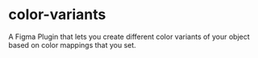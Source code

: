 # color-variants
A Figma Plugin that lets you create different color variants of your object based on color mappings that you set.

